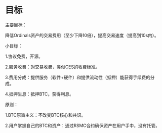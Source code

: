 目标
============

主要目标：

降低Ordinals资产的交易费用（至少下降10倍），提高交易速度（提高到10s内）。


小目标：

1.协议免费，开源。

2.服务收费：对交易收费，类似CES的收费标准。

3.费用分成：提供服务（软件+硬件）和提供流动性（抵押）能获得手续费的分成。

4.抵押生息：抵押BTC，获得利息。


原则：

1.BTC原旨主义：不改变BTC核心和共识。

2.用户掌握自己的BTC和资产：通过RSMC合约确保资产在用户手中，没有托管。

